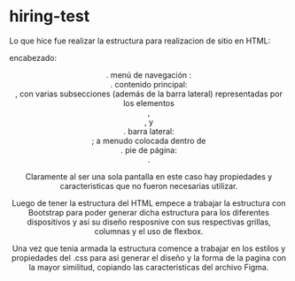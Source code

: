 # hiring-test

Lo que hice fue realizar la estructura para realizacion de sitio en HTML:

encabezado: <header>.
menú de navegación : <nav>.
contenido principal: <main>, con varias subsecciones (además de la barra lateral) representadas por los elementos <article>, <section>, y <div>.
barra lateral: <aside>; a menudo colocada dentro de <main>.
pie de página: <footer>.

Claramente al ser una sola pantalla en este caso hay propiedades y caracteristicas que no fueron necesarias utilizar.

Luego de tener la estructura del HTML empece a trabajar la estructura con Bootstrap para poder generar dicha estructura para los diferentes dispositivos y asi su diseño resposnive
con sus respectivas grillas, columnas y el uso de flexbox.

Una vez que tenia armada la estructura comence a trabajar en los estilos y propiedades del .css para asi generar el diseño y la forma de la pagina con la mayor
similitud, copiando las caracteristicas del archivo Figma.

